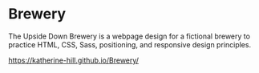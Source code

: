 # Brewery

The Upside Down Brewery is a webpage design for a fictional brewery to practice HTML, CSS, Sass, positioning, and responsive design principles.


https://katherine-hill.github.io/Brewery/
